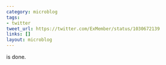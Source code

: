 ```yaml
---
category: microblog
tags:
- twitter
tweet_url: https://twitter.com/ExMember/status/1030672139
links: []
layout: microblog
---
```

is done.
